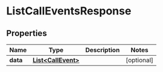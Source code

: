 # ListCallEventsResponse

## Properties
Name | Type | Description | Notes
------------ | ------------- | ------------- | -------------
**data** | [**List&lt;CallEvent&gt;**](CallEvent.md) |  |  [optional]

